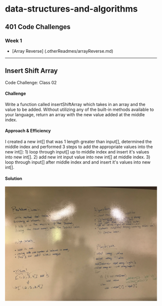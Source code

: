 # data-structures-and-algorithms

## 401 Code Challenges

### Week 1
* [Array Reverse] (.otherReadmes/arrayReverse.md)


----

## Insert Shift Array
Code Challenge: Class 02

#### Challenge
Write a function called insertShiftArray which takes in an array and the value to be added. Without utilizing any of the built-in methods available to your language, return an array with the new value added at the middle index.

#### Approach & Efficiency
I created a new int[] that was 1 length greater than input[], determined the middle index and performed 3 steps to add the appropriate values into the new int[]: 1) loop through input[] up to middle index and insert it's values into new int[]. 2) add new int input value into new int[] at middle index. 3) loop through input[] after middle index and and insert it's values into new int[]. 

#### Solution
![](code401challenges/assets/array_shift.JPG)
